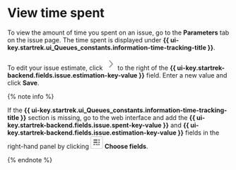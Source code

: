 # View time spent

To view the amount of time you spent on an issue, go to the **Parameters** tab on the issue page. The time spent is displayed under **{{ ui-key.startrek.ui_Queues_constants.information-time-tracking-title }}**.

To edit your issue estimate, click ![](../../_assets/tracker/mobile-edit-param.png) to the right of the **{{ ui-key.startrek-backend.fields.issue.estimation-key-value }}** field. Enter a new value and click **Save**.

{% note info %}

If the **{{ ui-key.startrek.ui_Queues_constants.information-time-tracking-title }}** section is missing, go to the web interface and add the **{{ ui-key.startrek-backend.fields.issue.spent-key-value }}** and **{{ ui-key.startrek-backend.fields.issue.estimation-key-value }}** fields in the right-hand panel by clicking ![](../../_assets/tracker/task-params-btn.png) **Choose fields**.

{% endnote %}
